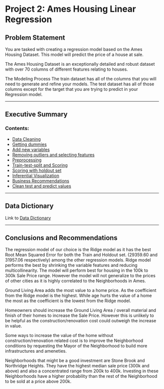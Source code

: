 # Project 2: Ames Housing Linear Regression

## Problem Statement

You are tasked with creating a regression model based on the Ames Housing Dataset. This model will predict the price of a house at sale.

The Ames Housing Dataset is an exceptionally detailed and robust dataset with over 70 columns of different features relating to houses.

The Modeling Process The train dataset has all of the columns that you will need to generate and refine your models. The test dataset has all of those columns except for the target that you are trying to predict in your Regression model.

---

## Executive Summary


### Contents:
- [Data Cleaning](#data_cleaning)
- [Getting dummies](#get_dummies)
- [Add new variables](#new_variables)
- [Removing outliers and selecting features](#remove_outliers)
- [Preprocessing](#preprocessing)
- [Train-test-split and Scoring](#train_test_split)
- [Scoring with holdout set](#scoring_holdout)
- [Inferential Visualization](#visual_inference)
- [Business Recommendations](#business_recommendations)
- [Clean test and predict values](#clean_test_predict)

---

## Data Dictionary

Link to [Data Dictionary](http://jse.amstat.org/v19n3/decock/DataDocumentation.txt)

---

## Conclusions and Recommendations

The regression model of our choice is the Ridge model as it has the best Root Mean Squared Error for both the Train and Holdout set. (29359.60 and 31957.06 respectively) among the other regression models. Ridge model performs the best by shrinking the variable features and reducing multicollinearity. The model will perform best for housing in the 100k to 300k Sale Price range. However the model will not generalize to the prices of other cities as it is highly correlated to the Neighborhoods in Ames. 

Ground Living Area adds the most value to a home price. As the coefficient from the Ridge model is the highest. While age hurts the value of a home the most as the coefficient is the lowest from the Ridge model.

Homeowners should increase the Ground Living Area / overall material and finish of their homes to increase the Sale Price. However this is unlikely to be helpful as the construction/renovation cost could outweigh the increase in value. 

Some ways to increase the value of the home without construction/renovation related cost is to improve the Neighborhood conditions by requesting the Mayor of the Neighborhood to build more infrastructures and ameneties. 

Neighborhoods that might be a good investment are Stone Brook and Northridge Heights. They have the highest median sale price (300k and above) and also a concentrated range from 200k to 400k. Investing in these Neighborhoods have a higher probability than the rest of the Neighborhood to be sold at a price above 200k.
